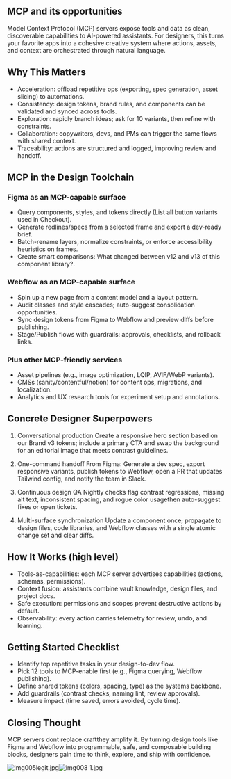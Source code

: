 

## MCP and its opportunities

Model Context Protocol (MCP) servers expose tools and data as clean, discoverable capabilities to AI-powered assistants. For designers, this turns your favorite apps into a cohesive creative system where actions, assets, and context are orchestrated through natural language.

## Why This Matters

- Acceleration: offload repetitive ops (exporting, spec generation, asset slicing) to automations.
- Consistency: design tokens, brand rules, and components can be validated and synced across tools.
- Exploration: rapidly branch ideas; ask for 10 variants, then refine with constraints.
- Collaboration: copywriters, devs, and PMs can trigger the same flows with shared context.
- Traceability: actions are structured and logged, improving review and handoff.

## MCP in the Design Toolchain

### Figma as an MCP-capable surface
- Query components, styles, and tokens directly (List all button variants used in Checkout).
- Generate redlines/specs from a selected frame and export a dev-ready brief.
- Batch-rename layers, normalize constraints, or enforce accessibility heuristics on frames.
- Create smart comparisons: What changed between v12 and v13 of this component library?.

### Webflow as an MCP-capable surface
- Spin up a new page from a content model and a layout pattern.
- Audit classes and style cascades; auto-suggest consolidation opportunities.
- Sync design tokens from Figma to Webflow and preview diffs before publishing.
- Stage/Publish flows with guardrails: approvals, checklists, and rollback links.

### Plus other MCP-friendly services
- Asset pipelines (e.g., image optimization, LQIP, AVIF/WebP variants).
- CMSs (sanity/contentful/notion) for content ops, migrations, and localization.
- Analytics and UX research tools for experiment setup and annotations.

## Concrete Designer Superpowers

1) Conversational production
   Create a responsive hero section based on our Brand v3 tokens; include a primary CTA and swap the background for an editorial image that meets contrast guidelines.

2) One-command handoff
   From Figma: Generate a dev spec, export responsive variants, publish tokens to Webflow, open a PR that updates Tailwind config, and notify the team in Slack.

3) Continuous design QA
   Nightly checks flag contrast regressions, missing alt text, inconsistent spacing, and rogue color usagethen auto-suggest fixes or open tickets.

4) Multi-surface synchronization
   Update a component once; propagate to design files, code libraries, and Webflow classes with a single atomic change set and clear diffs.

## How It Works (high level)

- Tools-as-capabilities: each MCP server advertises capabilities (actions, schemas, permissions).
- Context fusion: assistants combine vault knowledge, design files, and project docs.
- Safe execution: permissions and scopes prevent destructive actions by default.
- Observability: every action carries telemetry for review, undo, and learning.

## Getting Started Checklist

- Identify top repetitive tasks in your design-to-dev flow.
- Pick 12 tools to MCP-enable first (e.g., Figma querying, Webflow publishing).
- Define shared tokens (colors, spacing, type) as the systems backbone.
- Add guardrails (contrast checks, naming lint, review approvals).
- Measure impact (time saved, errors avoided, cycle time).

## Closing Thought

MCP servers dont replace craftthey amplify it. By turning design tools like Figma and Webflow into programmable, safe, and composable building blocks, designers gain time to think, explore, and ship with confidence.


![img005legit.jpg](/images/img005legit.jpg)![img008 1.jpg](/images/img008%201.jpg)